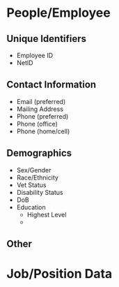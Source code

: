 # People/Employee
## Unique Identifiers
- Employee ID
- NetID
## Contact Information
- Email (preferred)
- Mailing Address
- Phone (preferred)
- Phone (office)
- Phone (home/cell)
## Demographics
- Sex/Gender
- Race/Ethnicity
- Vet Status
- Disability Status
- DoB
- Education
	- Highest Level
	- 
## Other

# Job/Position Data

